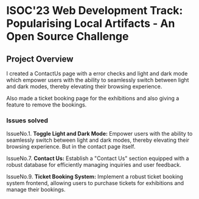 # ISOC'23 Web Development Track: Popularising Local Artifacts - An Open Source Challenge

## Project Overview

I created a ContactUs page with a error checks and light and dark mode which empower users with the ability to seamlessly switch between light and dark modes, thereby elevating their browsing experience.

Also made a ticket booking page for the exhibitions and also giving a feature to remove the bookings.

### Issues solved

IssueNo.1. **Toggle Light and Dark Mode:** Empower users with the ability to seamlessly switch between light and dark modes, thereby elevating their browsing experience. But in the contact page itself.

IssueNo.7. **Contact Us:** Establish a "Contact Us" section equipped with a robust database for efficiently managing inquiries and user feedback.

IssueNo.9. **Ticket Booking System:** Implement a robust ticket booking system frontend, allowing users to purchase tickets for exhibitions and manage their bookings.


